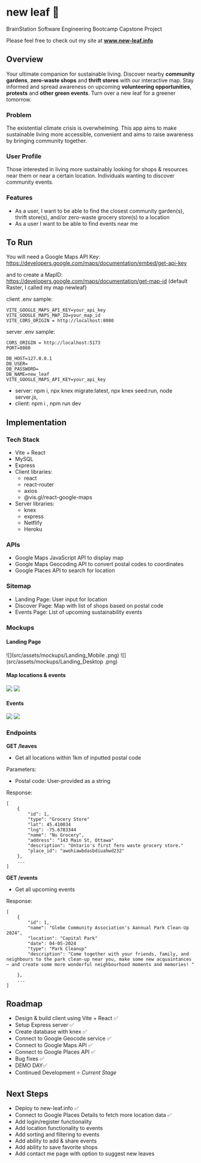 # new leaf :leaves:

BrainStation Software Engineering Bootcamp Capstone Project

Please feel free to check out my site at **www.new-leaf.info**

## Overview

Your ultimate companion for sustainable living. Discover nearby **community gardens**, **zero-waste shops** and **thrift stores** with our interactive map. Stay informed and spread awareness on upcoming **volunteering opportunities**, **protests** and **other green events**. Turn over a new leaf for a greener tomorrow.

### Problem

The existential climate crisis is overwhelming. This app aims to make sustainable living more accessible, convenient and aims to raise awareness by bringing community together.

### User Profile

Those interested in living more sustainably looking for shops & resources near them or near a certain location. Individuals wanting to discover community events.

### Features

- As a user, I want to be able to find the closest community garden(s), thrift store(s), and/or zero-waste grocery store(s) to a location
- As a user I want to be able to find events near me

## To Run

You will need a Google Maps API Key:
https://developers.google.com/maps/documentation/embed/get-api-key

and to create a MapID:
https://developers.google.com/maps/documentation/get-map-id
(default Raster, I called my map newleaf)

client .env sample:

```
VITE_GOOGLE_MAPS_API_KEY=your_api_key
VITE_GOOGLE_MAPS_MAP_ID=your_map_id
VITE_CORS_ORIGIN = http://localhost:8080
```

server .env sample:

```
CORS_ORIGIN = http://localhost:5173
PORT=8080

DB_HOST=127.0.0.1
DB_USER=
DB_PASSWORD=
DB_NAME=new_leaf
VITE_GOOGLE_MAPS_API_KEY=your_api_key
```

- server: npm i, npx knex migrate:latest, npx knex seed:run, node server.js,
- client: npm i , npm run dev

## Implementation

### Tech Stack

- Vite + React
- MySQL
- Express
- Client libraries:
  - react
  - react-router
  - axios
  - @vis.gl/react-google-maps
- Server libraries:
  - knex
  - express
  - Netflify
  - Heroku

### APIs

- Google Maps JavaScript API to display map
- Google Maps Geocoding API to convert postal codes to coordinates
- Google Places API to search for location

### Sitemap

- Landing Page: User input for location
- Discover Page: Map with list of shops based on postal code
- Events Page: List of upcoming sustainability events

### Mockups

#### Landing Page

![](src/assets/mockups/Landing_Mobile
.png)
![](src/assets/mockups/Landing_Desktop
.png)

#### Map locations & events

![](src/assets/mockups/Discover_Mobile.png)
![](src/assets/mockups/Discover_Desktop.png)

#### Events

![](src/assets/mockups/Events_Mobile.png)
![](src/assets/mockups/Events_Desktop.png)

### Endpoints

**GET /leaves**

- Get all locations within 1km of inputted postal code

Parameters:

- Postal code: User-provided as a string

Response:

```
[
    {
        "id": 1,
        "type": "Grocery Store"
        "lat": 45.410034
        "lng": -75.6783344
        "name": "Nu Grocery",
        "address": "143 Main St, Ottawa"
        "description": "Ontario's first fero waste grocery store."
        "place_id": "awohiawbdasbdiuahwd232"
    },
    ...
]
```

**GET /events**

- Get all upcoming events

Response:

```
[
    {
        "id": 1,
        "name": "Glebe Community Association's Aannual Park Clean-Up 2024",
        "location": "Capital Park"
        "date": 04-05-2024
        "type": "Park Cleanup"
        "description": "Come together with your friends, family, and neighbours to the park clean-up near you, make some new acquaintances  – and create some more wonderful neighbourhood moments and memories! "

    },
    ...
]
```

## Roadmap

- Design & build client using Vite + React :white_check_mark:
- Setup Express server :white_check_mark:
- Create database with knex :white_check_mark:
- Connect to Google Geocode service :white_check_mark:
- Connect to Google Maps API :white_check_mark:
- Connect to Google Places API :white_check_mark:
- Bug fixes :white_check_mark:
- DEMO DAY:white_check_mark:
- Continued Development :star: _Current Stage_

## Next Steps

- Deploy to new-leaf.info :white_check_mark:
- Connect to Google Places Details to fetch more location data :white_check_mark:
- Add login/register functionality
- Add location functionality to events
- Add sorting and filtering to events
- Add ability to add & share events
- Add ability to save favorite shops
- Add contact me page with option to suggest new leaves
